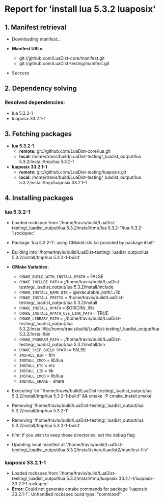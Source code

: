 # Report for 'install lua 5.3.2 luaposix'


## 1. Manifest retrieval

- Downloading manifest...

- **Manifest URLs**:
    - git://github.com/LuaDist-core/manifest.git
    - git://github.com/LuaDist-testing/manifest.git
- Success

## 2. Dependency solving


### Resolved dependencies:
- lua 5.3.2-1
- luaposix 33.2.1-1

## 3. Fetching packages

- **lua 5.3.2-1**
    - **remote:** git://github.com/LuaDist-core/lua.git
    - **local:** /home/travis/build/LuaDist-testing/_luadist_output/lua 5.3.2/install/tmp/lua 5.3.2-1
- **luaposix 33.2.1-1**
    - **remote:** git://github.com/LuaDist-testing/luaposix.git
    - **local:** /home/travis/build/LuaDist-testing/_luadist_output/lua 5.3.2/install/tmp/luaposix 33.2.1-1

## 4. Installing packages


### lua 5.3.2-1
- Loaded rockspec from '/home/travis/build/LuaDist-testing/_luadist_output/lua 5.3.2/install/tmp/lua 5.3.2-1/lua-5.3.2-1.rockspec'
- Package 'lua 5.3.2-1': using CMakeLists.txt provided by package itself
- Building into '/home/travis/build/LuaDist-testing/_luadist_output/lua 5.3.2/install/tmp/lua 5.3.2-1-build'
- **CMake Variables:**
    - `CMAKE_BUILD_WITH_INSTALL_RPATH` = FALSE
    - `CMAKE_INCLUDE_PATH` = ;/home/travis/build/LuaDist-testing/_luadist_output/lua 5.3.2/install/include
    - `CMAKE_INSTALL_NAME_DIR` = @executable_path/../lib
    - `CMAKE_INSTALL_PREFIX` = /home/travis/build/LuaDist-testing/_luadist_output/lua 5.3.2/install
    - `CMAKE_INSTALL_RPATH` = $ORIGIN/../lib
    - `CMAKE_INSTALL_RPATH_USE_LINK_PATH` = TRUE
    - `CMAKE_LIBRARY_PATH` = ;/home/travis/build/LuaDist-testing/_luadist_output/lua 5.3.2/install/lib;/home/travis/build/LuaDist-testing/_luadist_output/lua 5.3.2/install/bin
    - `CMAKE_PROGRAM_PATH` = ;/home/travis/build/LuaDist-testing/_luadist_output/lua 5.3.2/install/bin
    - `CMAKE_SKIP_BUILD_RPATH` = FALSE
    - `INSTALL_BIN` = bin
    - `INSTALL_CMOD` = lib/lua
    - `INSTALL_ETC` = etc
    - `INSTALL_LIB` = lib
    - `INSTALL_LMOD` = lib/lua
    - `INSTALL_SHARE` = share
- Executing 'cd "/home/travis/build/LuaDist-testing/_luadist_output/lua 5.3.2/install/tmp/lua 5.3.2-1-build" && cmake -P cmake_install.cmake'
- Removing '/home/travis/build/LuaDist-testing/_luadist_output/lua 5.3.2/install/tmp/lua 5.3.2-1'
- Removing '/home/travis/build/LuaDist-testing/_luadist_output/lua 5.3.2/install/tmp/lua 5.3.2-1-build'

- *hint:* If you wish to keep these directories, set the debug flag
- Updating local manifest at '/home/travis/build/LuaDist-testing/_luadist_output/lua 5.3.2/install/share/luadist2/manifest-file'

### luaposix 33.2.1-1
- Loaded rockspec from '/home/travis/build/LuaDist-testing/_luadist_output/lua 5.3.2/install/tmp/luaposix 33.2.1-1/luaposix-33.2.1-1.rockspec'
- **Error:** Could not generate cmake commands for package 'luaposix 33.2.1-1': Unhandled rockspec build type: "command"
